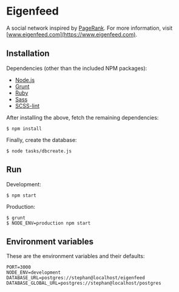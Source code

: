 Eigenfeed
=========

A social network inspired by [PageRank](http://en.wikipedia.org/wiki/PageRank). For more information, visit [www.eigenfeed.com](https://www.eigenfeed.com).

## Installation

Dependencies (other than the included NPM packages):

- [Node.js](http://nodejs.org/)
- [Grunt](http://gruntjs.com/)
- [Ruby](https://www.ruby-lang.org/en/)
- [Sass](http://sass-lang.com/)
- [SCSS-lint](https://github.com/causes/scss-lint)

After installing the above, fetch the remaining dependencies:

    $ npm install

Finally, create the database:

    $ node tasks/dbcreate.js

## Run

Development:

    $ npm start

Production:

    $ grunt
    $ NODE_ENV=production npm start

## Environment variables

These are the environment variables and their defaults:

    PORT=3000
    NODE_ENV=development
    DATABASE_URL=postgres://stephan@localhost/eigenfeed
    DATABASE_GLOBAL_URL=postgres://stephan@localhost/postgres

